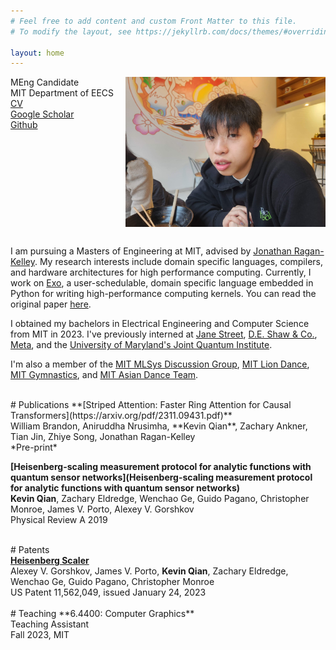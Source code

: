 ```yaml
---
# Feel free to add content and custom Front Matter to this file.
# To modify the layout, see https://jekyllrb.com/docs/themes/#overriding-theme-defaults

layout: home
---
```


<style>
.row {
  display: flex;
  flex-direction: row;
  flex-wrap: wrap;
  width: 100%;
}

.column {
  display: flex;
  flex-direction: column;
  flex-basis: 100%;
  flex: 1;
}
</style>

<div style="margin-bottom: 30px">
  <div class='row'>
    <div class='column'>
    <div>
    MEng Candidate<br/>
    MIT Department of EECS<br/>
    <a href="/assets/CV.pdf">CV</a><br/>
    <a href="https://scholar.google.com/citations?user=DwIy3e8AAAAJ&hl=en">Google Scholar</a><br/>
    <a href="https://github.com/skeqiqevian/">Github</a>
    </div>
    </div>
    <div class='column'>
        <img src="assets/me.jpg" width="320" style="margin-left: auto">
    </div>
  </div>
</div>

I am pursuing a Masters of Engineering at MIT, advised by [Jonathan Ragan-Kelley](http://people.csail.mit.edu/jrk/). My research interests include domain specific languages, compilers, and hardware architectures for high performance computing. Currently, I work on [Exo](https://github.com/exo-lang/exo), a user-schedulable, domain specific language embedded in Python for writing high-performance computing kernels. You can read the original paper [here](https://pldi22.sigplan.org/details/pldi-2022-pldi/21/Exocompilation-for-Productive-Programming-of-Hardware-Accelerators).

I obtained my bachelors in Electrical Engineering and Computer Science from MIT in 2023. I've previously interned at [Jane Street](https://www.janestreet.com/), [D.E. Shaw & Co.](https://www.deshaw.com/), [Meta](https://about.meta.com/), and the [University of Maryland's Joint Quantum Institute](https://gorshkov.jqi.umd.edu/).

I'm also a member of the [MIT MLSys Discussion Group](http://www.mlsys.ai/), [MIT Lion Dance](https://scripts.mit.edu/~lion-dance/), [MIT Gymnastics](http://gymnastics.mit.edu/), and [MIT Asian Dance Team](http://adt.mit.edu/).

<br>
# Publications
**[Striped Attention: Faster Ring Attention for Causal Transformers](https://arxiv.org/pdf/2311.09431.pdf)**<br/>
William Brandon, Aniruddha Nrusimha, **Kevin Qian**, Zachary Ankner, Tian Jin, Zhiye Song, Jonathan Ragan-Kelley<br/>
*Pre-print*

**[Heisenberg-scaling measurement protocol for analytic functions with quantum sensor networks](Heisenberg-scaling measurement protocol for analytic functions with quantum sensor networks)**<br/> <b>Kevin Qian</b>, Zachary Eldredge, Wenchao Ge, Guido Pagano, Christopher Monroe, James V. Porto, Alexey V. Gorshkov<br/>
Physical Review A 2019

<br>
# Patents
<div>
  <a href="https://image-ppubs.uspto.gov/dirsearch-public/print/downloadPdf/11562049"><b>Heisenberg Scaler</b></a>
  <br>
  Alexey V. Gorshkov, James V. Porto, <b> Kevin Qian</b>, Zachary Eldredge, Wenchao Ge, Guido Pagano, Christopher Monroe
  <br>
  US Patent 11,562,049, issued January 24, 2023
  <br>
</div>

<br>
# Teaching
**6.4400: Computer Graphics**<br>
Teaching Assistant<br>
Fall 2023, MIT
